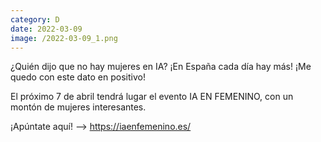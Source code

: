 ```yaml
--- 
category: D 
date: 2022-03-09 
image: /2022-03-09_1.png 
--- 
```


¿Quién dijo que no hay mujeres en IA? ¡En España cada día hay más! ¡Me quedo con este dato en positivo!

El próximo 7 de abril tendrá lugar el evento IA EN FEMENINO, con un montón de mujeres interesantes. 

¡Apúntate aquí! --> https://iaenfemenino.es/